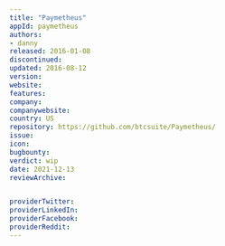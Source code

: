 ```yaml
---
title: "Paymetheus"  
appId: paymetheus
authors:
- danny
released: 2016-01-08
discontinued: 
updated: 2016-08-12
version: 
website: 
features:
company: 
companywebsite: 
country: US
repository: https://github.com/btcsuite/Paymetheus/
issue: 
icon: 
bugbounty: 
verdict: wip
date: 2021-12-13
reviewArchive:


providerTwitter:  
providerLinkedIn: 
providerFacebook: 
providerReddit: 
---
```











